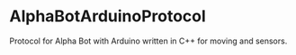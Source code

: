 # AlphaBotArduinoProtocol
Protocol for Alpha Bot with Arduino written in C++ for moving and sensors.

